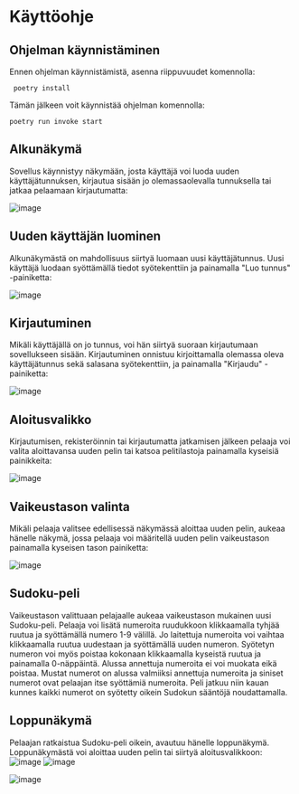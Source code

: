 # Käyttöohje

## Ohjelman käynnistäminen

Ennen ohjelman käynnistämistä, asenna riippuvuudet komennolla: 

```
 poetry install
 ```
 Tämän jälkeen voit käynnistää ohjelman komennolla: 
 
 ```
 poetry run invoke start
 ```
 ## Alkunäkymä
 
Sovellus käynnistyy näkymään, josta käyttäjä voi luoda uuden käyttäjätunnuksen, kirjautua sisään jo olemassaolevalla tunnuksella tai jatkaa pelaamaan kirjautumatta: 
 
 ![image](https://user-images.githubusercontent.com/117500758/207288975-a0765074-6346-45e5-b745-db7153e8b0db.png)

## Uuden käyttäjän luominen

Alkunäkymästä on mahdollisuus siirtyä luomaan uusi käyttäjätunnus. Uusi käyttäjä luodaan syöttämällä tiedot syötekenttiin ja painamalla "Luo tunnus" -painiketta: 

![image](https://user-images.githubusercontent.com/117500758/207289314-db56b6c9-d9e5-4a98-8ea1-45a45380c321.png)


 ## Kirjautuminen
 
 Mikäli käyttäjällä on jo tunnus, voi hän siirtyä suoraan kirjautumaan sovellukseen sisään. Kirjautuminen onnistuu kirjoittamalla olemassa oleva käyttäjätunnus sekä salasana syötekenttiin, ja painamalla "Kirjaudu" -painiketta: 
 
 ![image](https://user-images.githubusercontent.com/117500758/207289934-cc341b38-a6cd-4e96-bb1b-316f88eb01a1.png)

## Aloitusvalikko

Kirjautumisen, rekisteröinnin tai kirjautumatta jatkamisen jälkeen pelaaja voi valita aloittavansa uuden pelin tai katsoa pelitilastoja painamalla kyseisiä painikkeita: 

![image](https://user-images.githubusercontent.com/117500758/207290386-854f8793-f06d-49bc-a0b8-7de92b63c648.png)

## Vaikeustason valinta

Mikäli pelaaja valitsee edellisessä näkymässä aloittaa uuden pelin, aukeaa hänelle näkymä, jossa pelaaja voi määritellä uuden pelin vaikeustason painamalla kyseisen tason painiketta:

![image](https://user-images.githubusercontent.com/117500758/207290626-677b8051-11ae-4f4a-bdb2-ff3e01bebc1e.png)

## Sudoku-peli

Vaikeustason valittuaan pelajaalle aukeaa vaikeustason mukainen uusi Sudoku-peli. Pelaaja voi lisätä numeroita ruudukkoon klikkaamalla tyhjää ruutua ja syöttämällä numero 1-9 välillä. Jo laitettuja numeroita voi vaihtaa klikkaamalla ruutua uudestaan ja syöttämällä uuden numeron. Syötetyn numeron voi myös poistaa kokonaan klikkaamalla kyseistä ruutua ja painamalla 0-näppäintä. Alussa annettuja numeroita ei voi muokata eikä poistaa. Mustat numerot on alussa valmiiksi annettuja numeroita ja siniset numerot ovat pelaajan itse syöttämiä numeroita. Peli jatkuu niin kauan kunnes kaikki numerot on syötetty oikein Sudokun sääntöjä noudattamalla. 

## Loppunäkymä

Pelaajan ratkaistua Sudoku-peli oikein, avautuu hänelle loppunäkymä. Loppunäkymästä voi aloittaa uuden pelin tai siirtyä aloitusvalikkoon: 
![image](https://user-images.githubusercontent.com/117500758/207293802-68ba5b51-9f6a-4011-8224-d21baca8fd4f.png)
![image](https://user-images.githubusercontent.com/117500758/207293558-f2b10c38-8376-4b7c-a432-2fe7c7025a9e.png)


![image](https://user-images.githubusercontent.com/117500758/207291441-3e93d590-9154-4919-96a5-0cd85fa2d829.png)



